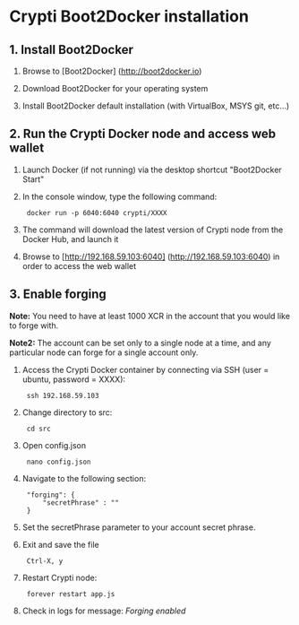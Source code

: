 # Crypti Boot2Docker installation

## 1. Install Boot2Docker

1. Browse to [Boot2Docker] (http://boot2docker.io)

2. Download Boot2Docker for your operating system

3. Install Boot2Docker default installation (with VirtualBox, MSYS git, etc...)


## 2. Run the Crypti Docker node and access web wallet

1. Launch Docker (if not running) via the desktop shortcut "Boot2Docker Start"

2. In the console window, type the following command:

        docker run -p 6040:6040 crypti/XXXX
    
3. The command will download the latest version of Crypti node from the Docker Hub, and launch it

4. Browse to [http://192.168.59.103:6040] (http://192.168.59.103:6040) in order to access the web wallet


## 3. Enable forging

**Note:** You need to have at least 1000 XCR in the account that you would like to forge with.

**Note2:** The account can be set only to a single node at a time, and any particular node can forge for a single account only.

1. Access the Crypti Docker container by connecting via SSH (user = ubuntu, password = XXXX):

        ssh 192.168.59.103

2. Change directory to src:

        cd src
         
3. Open config.json

        nano config.json

4. Navigate to the following section:

        "forging": {
            "secretPhrase" : ""
        }

5. Set the secretPhrase parameter to your account secret phrase.

6. Exit and save the file

        Ctrl-X, y

7. Restart Crypti node:

        forever restart app.js

8. Check in logs for message:
*Forging enabled*
 